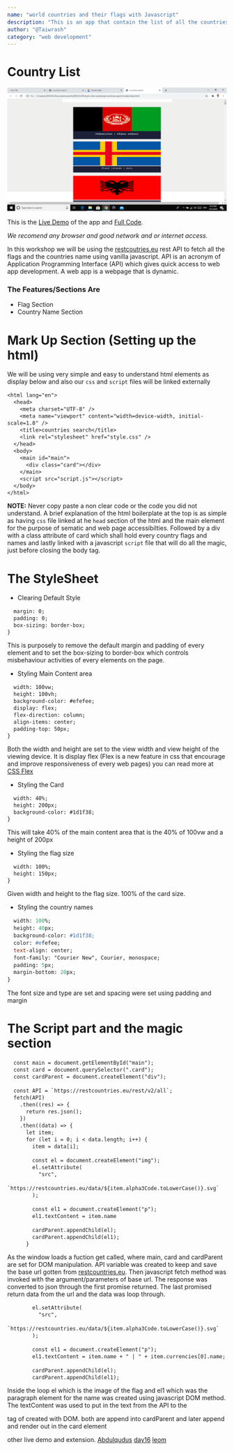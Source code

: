 ```yaml
---
name: "world countries and their flags with Javascript"
description: "This is an app that contain the list of all the countries in the world with teir names and flags"
author: "@Taiwrash"
category: "web development"
---
```


# Country List

![Sample Page](img/Untitled.png)

This is the [Live Demo](https://codepen.io/Taiwrash/countries-list-app/run) of the app and [Full Code](https://codepen.io/Taiwrash/countries-list-app).

_We recomend any browser and good network and or internet access._

In this workshop we will be using the [restcoutries.eu](https://restcountries.eu/rest/v2/all) rest API to fetch all the flags and the countries name using vanilla javascript. API is an acronym of Application Programming Interface (API) which gives quick access to web app development. A web app is a webpage that is dynamic.

### The Features/Sections Are

- Flag Section
- Country Name Section

# Mark Up Section (Setting up the html)

We will be using very simple and easy to understand html elements as display below and also our `css` and `script` files will be linked externally

```<!DOCTYPE html>
<html lang="en">
  <head>
    <meta charset="UTF-8" />
    <meta name="viewport" content="width=device-width, initial-scale=1.0" />
    <title>countries search</title>
    <link rel="stylesheet" href="style.css" />
  </head>
  <body>
    <main id="main">
      <div class="card"></div>
    </main>
    <script src="script.js"></script>
  </body>
</html>
```

**NOTE:** Never copy paste a non clear code or the code you did not understand. A brief explanation of the html boilerplate at the top is as simple as having `css` file linked at he `head` section of the html and the main element for the purpose of sematic and web page accessibilties. Followed by a div with a class attribute of card which shall hold every country flags and names and lastly linked with a javascript `script` file that will do all the magic, just before closing the body tag.

# The StyleSheet

- Clearing Default Style

```* {
  margin: 0;
  padding: 0;
  box-sizing: border-box;
}
```

This is purposely to remove the default margin and padding of every element and to set the box-sizing to border-box which controls misbehaviour activities of every elements on the page.

- Styling Main Content area

```main {
  width: 100vw;
  height: 100vh;
  background-color: #efefee;
  display: flex;
  flex-direction: column;
  align-items: center;
  padding-top: 50px;
}
```

Both the width and height are set to the view width and view height of the viewing device. It is display flex (Flex is a new feature in css that encourage and improve responsiveness of every web pages) you can read more at [CSS Flex](https://flex.io)

- Styling the Card

```.card {
  width: 40%;
  height: 200px;
  background-color: #1d1f38;
}
```

This will take 40% of the main content area that is the 40% of 100vw and a height of 200px

- Styling the flag size

```img {
  width: 100%;
  height: 150px;
}
```

Given width and height to the flag size. 100% of the card size.

- Styling the country names

```p {
  width: 100%;
  height: 40px;
  background-color: #1d1f38;
  color: #efefee;
  text-align: center;
  font-family: "Courier New", Courier, monospace;
  padding: 5px;
  margin-bottom: 20px;
}
```

The font size and type are set and spacing were set using padding and margin

# The Script part and the magic section

```window.addEventListener("load", (e) => {
  const main = document.getElementById("main");
  const card = document.querySelector(".card");
  const cardParent = document.createElement("div");

  const API = `https://restcountries.eu/rest/v2/all`;
  fetch(API)
    .then((res) => {
      return res.json();
    })
    .then((data) => {
      let item;
      for (let i = 0; i < data.length; i++) {
        item = data[i];

        const el = document.createElement("img");
        el.setAttribute(
          "src",
          `https://restcountries.eu/data/${item.alpha3Code.toLowerCase()}.svg`
        );

        const el1 = document.createElement("p");
        el1.textContent = item.name

        cardParent.appendChild(el);
        cardParent.appendChild(el1);
      }
```

As the window loads a fuction get called, where main, card and cardParent are set for DOM manipulation. API variable was created to keep and save the base url gotten from [restcountries.eu](https://restcountries.eu/rest/v2/all). Then javascript fetch method was invoked with the argument/parameters of base url. The response was converted to json through the first promise returned. The last promised return data from the url and the data was loop through.

```const el = document.createElement("img");
        el.setAttribute(
          "src",
          `https://restcountries.eu/data/${item.alpha3Code.toLowerCase()}.svg`
        );

        const el1 = document.createElement("p");
        el1.textContent = item.name + " | " + item.currencies[0].name;

        cardParent.appendChild(el);
        cardParent.appendChild(el1);
```

Inside the loop el which is the image of the flag and el1 which was the paragraph element for the name was created using javascript DOM method. The textContent was used to put in the text from the API to the <p> tag of created with DOM. both are append into cardParent and later append and render out in the card element

other live demo and extension.
[Abdulqudus](codepen.io)
[day16](Taiwrash.github.io/30daysOfCode/day16)
[leom](repl.it)
